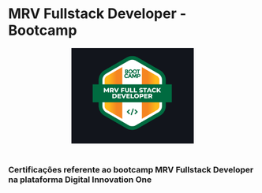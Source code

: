 # MRV Fullstack Developer - Bootcamp
<div align="center">
  <img src="mrv/logo.png"/>
<!-- ![Logo do Bootcamp](mrv/logo.png) -->
</div>
<br>

### Certificações referente ao bootcamp MRV Fullstack Developer na plataforma Digital Innovation One
